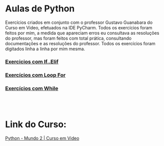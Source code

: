 # Aulas de Python 

Exercícios criados em conjunto com o professor Gustavo Guanabara do Curso em Video, efetuados na IDE PyCharm.
Todos os exercícios foram feitos por mim, a medida que apareciam erros eu consultava as resoluções do professor, mas foram feitos com total prática, consultando documentações e as resoluções do professor. Todos os exercícios foram digitados linha a linha por mim mesma.


### <a href="https://github.com/jerrayner/cursoemvideo-python2/tree/main/condicoes-if-elif">Exercicios com If..Elif</a><br>

### <a href="https://github.com/jerrayner/cursoemvideo-python2/tree/main/loop-for">Exercícios com Loop For</a><br>

### <a href="https://github.com/jerrayner/cursoemvideo-python2/tree/main/while">Exercícios com While</a><br>

<br><br>
# Link do Curso:
 <a href="https://www.cursoemvideo.com/curso/python-3-mundo-2/">Python - Mundo 2 | Curso em Video</a><br>

   
